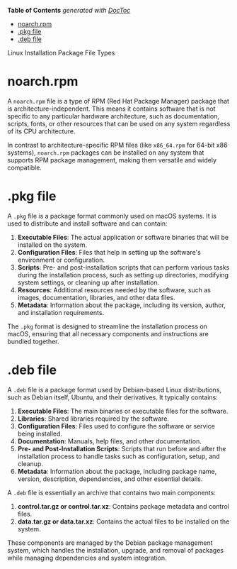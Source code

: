 <!-- START doctoc generated TOC please keep comment here to allow auto update -->
<!-- DON'T EDIT THIS SECTION, INSTEAD RE-RUN doctoc TO UPDATE -->
**Table of Contents**  *generated with [DocToc](https://github.com/thlorenz/doctoc)*

- [noarch.rpm](#noarchrpm)
- [.pkg file](#pkg-file)
- [.deb file](#deb-file)

<!-- END doctoc generated TOC please keep comment here to allow auto update -->

Linux Installation Package File Types

# noarch.rpm

A `noarch.rpm` file is a type of RPM (Red Hat Package Manager) package that is architecture-independent. This means it contains software that is not specific to any particular hardware architecture, such as documentation, scripts, fonts, or other resources that can be used on any system regardless of its CPU architecture.

In contrast to architecture-specific RPM files (like `x86_64.rpm` for 64-bit x86 systems), `noarch.rpm` packages can be installed on any system that supports RPM package management, making them versatile and widely compatible.

# .pkg file

A `.pkg` file is a package format commonly used on macOS systems. It is used to distribute and install software and can contain:

1.  **Executable Files**: The actual application or software binaries that will be installed on the system.
2.  **Configuration Files**: Files that help in setting up the software's environment or configuration.
3.  **Scripts**: Pre- and post-installation scripts that can perform various tasks during the installation process, such as setting up directories, modifying system settings, or cleaning up after installation.
4.  **Resources**: Additional resources needed by the software, such as images, documentation, libraries, and other data files.
5.  **Metadata**: Information about the package, including its version, author, and installation requirements.

The `.pkg` format is designed to streamline the installation process on macOS, ensuring that all necessary components and instructions are bundled together.

# .deb file

A `.deb` file is a package format used by Debian-based Linux distributions, such as Debian itself, Ubuntu, and their derivatives. It typically contains:

1.  **Executable Files**: The main binaries or executable files for the software.
2.  **Libraries**: Shared libraries required by the software.
3.  **Configuration Files**: Files used to configure the software or service being installed.
4.  **Documentation**: Manuals, help files, and other documentation.
5.  **Pre- and Post-Installation Scripts**: Scripts that run before and after the installation process to handle tasks such as configuration, setup, and cleanup.
6.  **Metadata**: Information about the package, including package name, version, description, dependencies, and other essential details.

A `.deb` file is essentially an archive that contains two main components:

1.  **control.tar.gz or control.tar.xz**: Contains package metadata and control files.
2.  **data.tar.gz or data.tar.xz**: Contains the actual files to be installed on the system.

These components are managed by the Debian package management system, which handles the installation, upgrade, and removal of packages while managing dependencies and system integration.